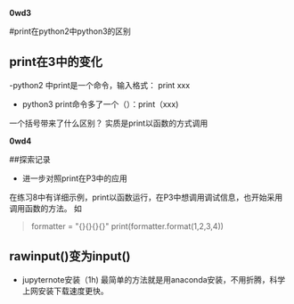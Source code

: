 **0wd3**

#print在python2中python3的区别

## print在3中的变化

-python2 中print是一个命令，输入格式： print xxx

- python3 print命令多了一个（）：print（xxx)

一个括号带来了什么区别？
实质是print以函数的方式调用

**0wd4**

##探索记录

- 进一步对照print在P3中的应用

在练习8中有详细示例，print以函数运行，在P3中想调用调试信息，也开始采用调用函数的方法。
如
> formatter = "{}{}{}{}"
  print(formatter.format(1,2,3,4))

## rawinput()变为input()

- jupyternote安装（1h)
最简单的方法就是用anaconda安装，不用折腾，科学上网安装下载速度更快。
